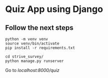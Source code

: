 # Quiz App using Django

## Follow the next steps

```
python -m venv venv
source venv/bin/activate
pip install -r requirements.txt

cd strive_survey/
python manage.py runserver
```

Go to *localhost:8000/quiz*
